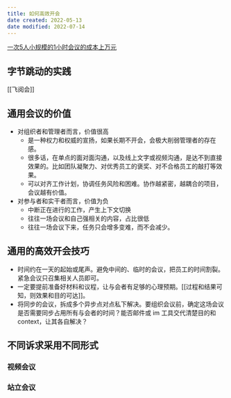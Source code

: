 ```yaml
---
title: 如何高效开会
date created: 2022-05-13
date modified: 2022-07-14
---
```


[一次5人小规模的1小时会议的成本上万元](x-devonthink-item://84858D42-ECBC-4568-B0EC-81725193B58A)

## 字节跳动的实践

[[飞阅会]]

## 通用会议的价值

- 对组织者和管理者而言，价值很高
	- 是一种权力和权威的宣扬，如果长期不开会，会极大削弱管理者的存在感。
	- 很多话，在单点的面对面沟通，以及线上文字或视频沟通，是达不到直接效果的。比如团队凝聚力、对优秀员工的褒奖、对不合格员工的敲打等效果。
	- 可以对齐工作计划，协调任务风险和困难。协作越紧密，越耦合的项目，会议越有价值。
- 对参与者和实干者而言，价值为负
	- 中断正在进行的工作，产生上下文切换
	- 往往一场会议和自己强相关的内容，占比很低
	- 往往一场会议下来，任务只会增多变难，而不会减少。

## 通用的高效开会技巧

- 时间约在一天的起始或尾声。避免中间的、临时的会议，把员工的时间割裂。紧急会议只召集相关人员即可。
- 一定要提前准备好材料和议程，让与会者有足够的心理预期。[[过程和结果可知，则效果和目的可达]]。
- 将同步的会议，拆成多个异步点对点私下解决。要组织会议前，确定这场会议是否需要同步占用所有与会者的时间？能否邮件或 im 工具交代清楚目的和 context，让其各自解决？

## 不同诉求采用不同形式

### 视频会议

### 站立会议
